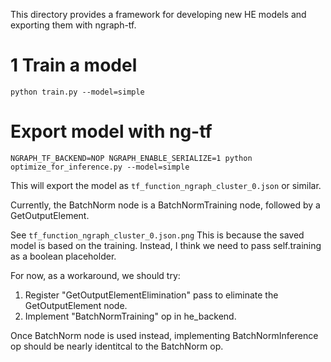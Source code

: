 This directory provides a framework for developing new HE models and exporting them with ngraph-tf.

# 1 Train a model
```
python train.py --model=simple
```

# Export model with ng-tf
```
NGRAPH_TF_BACKEND=NOP NGRAPH_ENABLE_SERIALIZE=1 python optimize_for_inference.py --model=simple
```

This will export the model as `tf_function_ngraph_cluster_0.json` or similar.

Currently, the BatchNorm node is a BatchNormTraining node, followed by a GetOutputElement.

See `tf_function_ngraph_cluster_0.json.png`
This is because the saved model is based on the training.
Instead, I think we need to pass self.training as a boolean placeholder.

For now, as a workaround, we should try:
1) Register "GetOutputElementElimination" pass to eliminate the GetOutputElement node.
2) Implement "BatchNormTraining" op in he_backend.

Once BatchNorm node is used instead, implementing BatchNormInference op should be nearly identitcal to the BatchNorm op.
